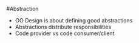 #Abstraction

- OO Design is about defining good abstractions
- Abstractions distribute responsibilities
- Code provider vs code consumer/client